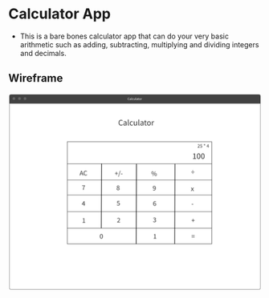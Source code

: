 # Calculator App

* This is a bare bones calculator app that can do your very basic arithmetic such as adding, subtracting, multiplying and dividing integers and decimals. 

## Wireframe
![Calculator](/images/calculator-mockup.png)